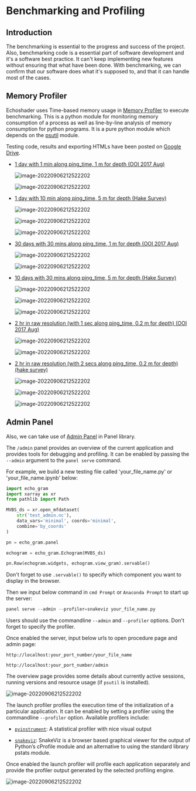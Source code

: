 # Benchmarking and Profiling

## Introduction

The benchmarking is essential to the progress and success of the project. Also, benchmarking code is a essential part of software development and it's a software best practice. It can't keep implementing new features without ensuring that what have been done. With benchmarking, we can confirm that our software does what it's supposed to, and that it can handle most of the cases.

## Memory Profiler

Echoshader uses Time-based memory usage in [Memory Profiler](https://pypi.org/project/memory-profiler/) to execute benchmarking. This is a python module for monitoring memory consumption of a process as well as line-by-line analysis of memory consumption for python programs. It is a pure python module which depends on the [psutil](http://pypi.python.org/pypi/psutil) module.

Testing code, results and exporting HTMLs have been posted on [Google Drive](https://drive.google.com/drive/folders/1z9nUWZe8N6_AEbi2hDgp-isOfTn11J-P?usp=sharing).

- [1 day with 1 min along ping_time, 1 m for depth (OOI 2017 Aug)](https://drive.google.com/drive/folders/19_Wd1ugIsrMBjJbi8tnHdq-E55LpRMty?usp=sharing)

  ![image-20220906212522202](https://drive.google.com/uc?export=view&id=19iOsymkZeggkY47VLF7wWV-oWNz0Hgb5)

  ![image-20220906212522202](https://drive.google.com/uc?export=view&id=12DTAIHJGz9L98HsmhpmYWnwh9ceM2YT8)

- [1 day with 10 min along ping_time, 5 m for depth (Hake Survey)](https://drive.google.com/drive/folders/116WhBXQRJFT1jzmZhD_T6RaP5jKRMo35?usp=sharing)

  ![image-20220906212522202](https://drive.google.com/uc?export=view&id=1PPRC8WBVnesTlD9YLSML7WFh7W-DYfQk)

  ![image-20220906212522202](https://drive.google.com/uc?export=view&id=15Rl_IZojMccoG2O6UnJt8LeQiorUMCBq)

  ![image-20220906212522202](https://drive.google.com/uc?export=view&id=1Qub7f69512fNupCLtEVVNl8DNeYDxu-2)

- [30 days with 30 mins along ping_time, 1 m for depth (OOI 2017 Aug)](https://drive.google.com/drive/folders/1caGwWmeMOjgi51R9fMKi7XcLx0tAeZOz?usp=sharing)

  ![image-20220906212522202](https://drive.google.com/uc?export=view&id=1igXPkVapAGXYuYrF83uZ2bhUSILKRsmc)

  ![image-20220906212522202](https://drive.google.com/uc?export=view&id=1KtgLTeES3iwgx77vWQAY-pHwEWo8MC3N)

- [10 days with 30 mins along ping_time, 5 m for depth (Hake Survey)](https://drive.google.com/drive/folders/1t53cGzFNLh16bAgzdoAHH2tIk3Gjo9ma?usp=sharing)

  ![image-20220906212522202](https://drive.google.com/uc?export=view&id=1Zm0jxlEhAY6t9VyWm9G_xEj3Bm3YamKH)

  ![image-20220906212522202](https://drive.google.com/uc?export=view&id=1NQWyhUyZuAv0YNvzt2h1GTOwaYCh0Fh5)

  ![image-20220906212522202](https://drive.google.com/uc?export=view&id=1ub_izrSg5PuPGzURak4VIcerp0WwybkN)

- [2 hr in raw resolution (with 1 sec along ping_time, 0.2 m for depth) (OOI 2017 Aug)](https://drive.google.com/drive/folders/1a5Euv5NdRcKqwh8l8h_YuGKqz0_Zxjf6?usp=sharing)

  ![image-20220906212522202](https://drive.google.com/uc?export=view&id=1Dr7k6NY1o4r-uamCP14leXi44AXcoD9h)

  ![image-20220906212522202](https://drive.google.com/uc?export=view&id=1kT9ecVqbTZNDPLjT8ljn8x3bAjJ6RRZW)

- [2 hr in raw resolution  (with 2 secs along ping_time, 0.2 m for depth) (hake survey)](https://drive.google.com/drive/folders/1Xem6ugZGfIS54Ov_V9diblaqBZOb0JAr?usp=sharing)

  ![image-20220906212522202](https://drive.google.com/uc?export=view&id=1VaiuU3IvYmsHTLZmd6N0o57xJErgn-Uk)

  ![image-20220906212522202](https://drive.google.com/uc?export=view&id=1l1A6Hy71A-2CE-Xdm9tRQvDDTnXYT96L)

  ![image-20220906212522202](https://drive.google.com/uc?export=view&id=1ieELLYysjY0l7HLQk77RzlCB90bqN3uR)

## Admin Panel

Also, we can take use of [Admin Panel](https://panel.holoviz.org/user_guide/Performance_and_Debugging.html#admin-panel) in Panel library.

The `/admin` panel provides an overview of the current application and provides tools for debugging and profiling. It can be enabled by passing the `--admin` argument to the `panel serve` command.

For example, we build a new testing file called 'your_file_name.py' or 'your_file_name.ipynb' below:

```python
import echo_gram
import xarray as xr
from pathlib import Path

MVBS_ds = xr.open_mfdataset(
    str('test_admin.nc'),
    data_vars='minimal', coords='minimal',
    combine='by_coords'
)

pn = echo_gram.panel

echogram = echo_gram.Echogram(MVBS_ds)

pn.Row(echogram.widgets, echogram.view_gram).servable()
```

Don't forget to use `.servable()` to specify which component you want to display in the browser.

Then we input below command in `cmd Prompt`  or `Anaconda Prompt` to start up the server:

```c
panel serve --admin --profiler=snakeviz your_file_name.py
```

Users should use the commandline `--admin` and `--profiler` options. Don't forget to specify the profiler.

Once enabled the server, input below urls to open procedure page and admin page:

```
http://localhost:your_port_number/your_file_name
```

```
http://localhost:your_port_number/admin
```

The overview page provides some details about currently active sessions, running versions and resource usage (if `psutil` is installed).

![image-20220906212522202](https://drive.google.com/uc?export=view&id=1h3_b2zlE7h9_wlU-9fopRzofk6xB3IrA)

The launch profiler profiles the execution time of the initialization of a particular application. It can be enabled by setting a profiler using the commandline `--profiler` option. Available profilers include:

- [`pyinstrument`](https://pyinstrument.readthedocs.io/): A statistical profiler with nice visual output

- [`snakeviz`](https://jiffyclub.github.io/snakeviz/): SnakeViz is a browser based graphical viewer for the output of Python’s cProfile module and an alternative to using the standard library pstats module.

Once enabled the launch profiler will profile each application separately and provide the profiler output generated by the selected profiling engine.

![image-20220906212522202](https://drive.google.com/uc?export=view&id=1vfHgH4FVbSrirjTxv4X8E_UR5lJmRLCm)

